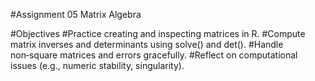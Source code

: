 #Assignment 05 Matrix Algebra

#Objectives
#Practice creating and inspecting matrices in R.
#Compute matrix inverses and determinants using solve() and det().
#Handle non‑square matrices and errors gracefully.
#Reflect on computational issues (e.g., numeric stability, singularity).
